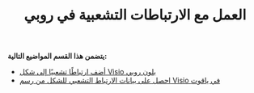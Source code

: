 ﻿---
title: العمل مع الارتباطات التشعبية في روبي
type: docs
weight: 110
url: /ar/java/working-with-hyperlinks-in-ruby/
---
**يتضمن هذا القسم المواضيع التالية:**

- [أضف ارتباطًا تشعبيًا إلى شكل Visio بلون روبي](/diagram/ar/java/add-hyperlink-to-a-visio-shape-in-ruby/)
- [احصل على بيانات الارتباط التشعبي للشكل من رسم Visio في ياقوت](/diagram/ar/java/get-shape-hyperlink-data-from-a-visio-drawing-in-ruby/)
